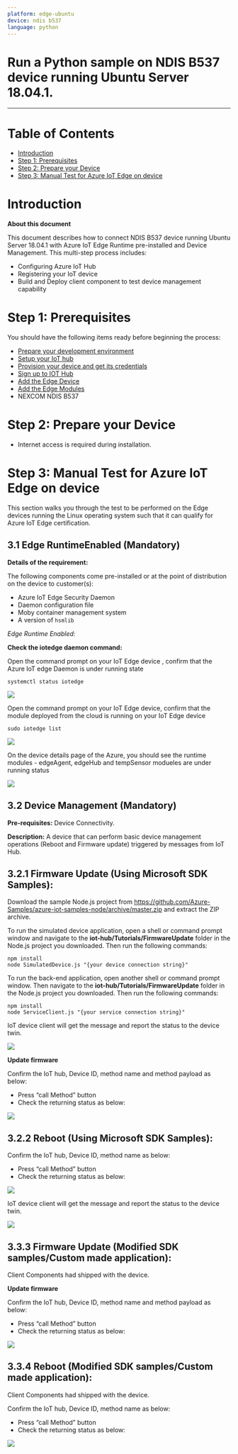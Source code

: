```yaml
---
platform: edge-ubuntu
device: ndis b537
language: python
---
```


Run a Python sample on NDIS B537 device running Ubuntu Server 18.04.1.
===
---

# Table of Contents

-   [Introduction](#Introduction)
-   [Step 1: Prerequisites](#Prerequisites)
-   [Step 2: Prepare your Device](#PrepareDevice)
-   [Step 3: Manual Test for Azure IoT Edge on device](#Manual)

<a name="Introduction"></a>
# Introduction

**About this document**

This document describes how to connect NDIS B537 device running Ubuntu Server 18.04.1 with Azure IoT Edge Runtime pre-installed and Device Management. This multi-step process includes:

-   Configuring Azure IoT Hub
-   Registering your IoT device
-   Build and Deploy client component to test device management capability 

<a name="Prerequisites"></a>
# Step 1: Prerequisites

You should have the following items ready before beginning the process:

-   [Prepare your development environment][setup-devbox-linux]
-   [Setup your IoT hub](https://account.windowsazure.com/signup?offer=ms-azr-0044p)
-   [Provision your device and get its credentials][lnk-manage-iot-hub]
-   [Sign up to IOT Hub](https://account.windowsazure.com/signup?offer=ms-azr-0044p)
-   [Add the Edge Device](https://docs.microsoft.com/en-us/azure/iot-edge/quickstart-linux)
-   [Add the Edge Modules](https://docs.microsoft.com/en-us/azure/iot-edge/quickstart-linux#deploy-a-module)
-   NEXCOM NDIS B537

<a name="PrepareDevice"></a>
# Step 2: Prepare your Device

-   Internet access is required during installation.

<a name="Manual"></a>
# Step 3: Manual Test for Azure IoT Edge on device

This section walks you through the test to be performed on the Edge devices running the Linux operating system such that it can qualify for Azure IoT Edge certification.

<a name="Step-3-1-IoTEdgeRunTime"></a>
## 3.1 Edge RuntimeEnabled (Mandatory)

**Details of the requirement:**

The following components come pre-installed or at the point of distribution on the device to customer(s):

-   Azure IoT Edge Security Daemon
-   Daemon configuration file
-   Moby container management system
-   A version of `hsmlib` 

*Edge Runtime Enabled:*

**Check the iotedge daemon command:** 

Open the command prompt on your IoT Edge device , confirm that the Azure IoT edge Daemon is under running state

    systemctl status iotedge

 ![](./media/ndis/Capture.png)

Open the command prompt on your IoT Edge device, confirm that the module deployed from the cloud is running on your IoT Edge device

    sudo iotedge list

 ![](./media/ndis/iotedgedaemon.png) 

On the device details page of the Azure, you should see the runtime modules - edgeAgent, edgeHub and tempSensor modueles are under running status

 ![](./media/ndis/tempSensor.png)

<a name="Step-3-2-DeviceManagement"></a>
## 3.2 Device Management (Mandatory)

**Pre-requisites:** Device Connectivity.

**Description:** A device that can perform basic device management operations (Reboot and Firmware update) triggered by messages from IoT Hub.

## 3.2.1 Firmware Update (Using Microsoft SDK Samples):

Download the sample Node.js project from https://github.com/Azure-Samples/azure-iot-samples-node/archive/master.zip and extract the ZIP archive.

To run the simulated device application, open a shell or command prompt window and navigate to the **iot-hub/Tutorials/FirmwareUpdate** folder in the Node.js project you downloaded. Then run the following commands:

    npm install
    node SimulatedDevice.js "{your device connection string}"

To run the back-end application, open another shell or command prompt window. Then navigate to the **iot-hub/Tutorials/FirmwareUpdate** folder in the Node.js project you downloaded. Then run the following commands:

    npm install
    node ServiceClient.js "{your service connection string}"

IoT device client will get the message and report the status to the device twin.

 ![](./media/ndis/devicetwin.png)

**Update firmware**

Confirm the IoT hub, Device ID, method name and method payload as below:

-   Press “call Method” button
-   Check the returning status as below:

 ![](./media/ndis/firmware.png)


## 3.2.2 Reboot (Using Microsoft SDK Samples):

Confirm the IoT hub, Device ID, method name as below:

-   Press “call Method” button
-   Check the returning status as below:

 ![](./media/ndis/reboot.png)


IoT device client will get the message and report the status to the device twin.

 ![](./media/ndis/devicetwinmessage.png)
  
## 3.3.3 Firmware Update (Modified SDK samples/Custom made application):

Client Components had shipped with the device. 

**Update firmware**

Confirm the IoT hub, Device ID, method name and method payload as below:

-   Press “call Method” button
-   Check the returning status as below:

 ![](./media/ndis/ndis537_firmware.png)

## 3.3.4 Reboot (Modified SDK samples/Custom made application):

Client Components had shipped with the device.

Confirm the IoT hub, Device ID, method name as below:

-   Press “call Method” button
-   Check the returning status as below:

 ![](./media/ndis/ndis537_reboot.png) 

[setup-devbox-linux]: https://github.com/Azure/azure-iot-sdk-c/blob/master/doc/devbox_setup.md
[lnk-setup-iot-hub]: ../setup_iothub.md
[lnk-manage-iot-hub]: ../manage_iot_hub.md
